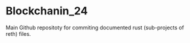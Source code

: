 # Blockchanin_24
Main Github repositoty for commiting documented rust (sub-projects of reth) files.
